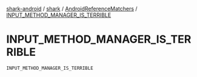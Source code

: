 [shark-android](../../index.md) / [shark](../index.md) / [AndroidReferenceMatchers](index.md) / [INPUT_METHOD_MANAGER_IS_TERRIBLE](./-i-n-p-u-t_-m-e-t-h-o-d_-m-a-n-a-g-e-r_-i-s_-t-e-r-r-i-b-l-e.md)

# INPUT_METHOD_MANAGER_IS_TERRIBLE

`INPUT_METHOD_MANAGER_IS_TERRIBLE`
